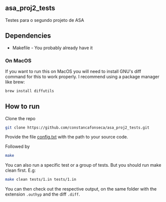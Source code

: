 ## asa_proj2_tests
Testes para o segundo projeto de ASA

## Dependencies

- Makefile - You probably already have it

### On MacOS
If you want to run this on MacOS you will need to install GNU's diff command for this to work properly. I recommend using a package manager like brew:
```bash
brew install diffutils
```

## How to run
Clone the repo
```bash
git clone https://github.com/constancafonseca/asa_proj2_tests.git
```
Provide the file [config.txt](config.txt) with the path to your source code.

Followed by
```bash
make
```
You can also run a specific test or a group of tests. But you should run make clean first. E.g:
```bash
make clean tests/1.in tests/1.in
```
You can then check out the respective output, on the same folder with the extension `.outhyp` and the diff `.diff`.
